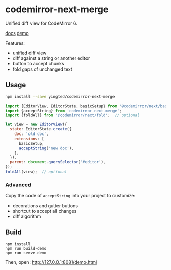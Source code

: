# codemirror-next-merge
Unified diff view for CodeMirror 6.

[docs](https://yingted.github.io/codemirror-next-merge)
[demo](https://yingted.github.io/codemirror-next-merge/demo.html)

Features:

- unified diff view
- diff against a string or another editor
- button to accept chunks
- fold gaps of unchanged text

## Usage
```bash
npm install --save yingted/codemirror-next-merge
```

```js
import {EditorView, EditorState, basicSetup} from '@codemirror/next/basic-setup';
import {acceptString} from 'codemirror-next-merge';
import {foldAll} from '@codemirror/next/fold';  // optional

let view = new EditorView({
  state: EditorState.create({
    doc: 'old doc',
    extensions: [
      basicSetup,
      acceptString('new doc'),
    ],
  }),
  parent: document.querySelector('#editor'),
});
foldAll(view);  // optional
```

### Advanced
Copy the code of `acceptString` into your project to customize:

- decorations and gutter buttons
- shortcut to accept all changes
- diff algorithm

## Build
```
npm install
npm run build-demo
npm run serve-demo
```

Then, open: http://127.0.0.1:8081/demo.html
